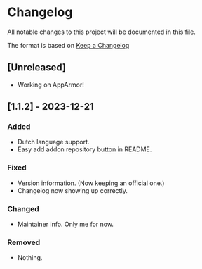 # Changelog

All notable changes to this project will be documented in this file.

The format is based on [Keep a Changelog](https://keepachangelog.com/en/1.0.0/)

## [Unreleased]

- Working on AppArmor!

## [1.1.2] - 2023-12-21

### Added

- Dutch language support.
- Easy add addon repository button in README.

### Fixed

- Version information. (Now keeping an official one.)
- Changelog now showing up correctly.

### Changed

- Maintainer info. Only me for now.

### Removed

- Nothing.

